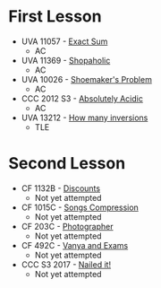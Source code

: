 # First Lesson

- UVA 11057 - [Exact Sum](https://onlinejudge.org/external/110/11057.pdf)
	- AC
- UVA 11369 - [Shopaholic](https://onlinejudge.org/external/113/11369.pdf)
	- AC
- UVA 10026 - [Shoemaker's Problem](https://onlinejudge.org/external/100/10026.pdf)
	- AC
- CCC 2012 S3 - [Absolutely Acidic](https://dmoj.ca/problem/ccc12s3)
	- AC
- UVA 13212 - [How many inversions](https://onlinejudge.org/external/132/13212.pdf)
	- TLE

# Second Lesson

- CF 1132B - [Discounts](https://codeforces.com/problemset/problem/1132/B)
	- Not yet attempted
- CF 1015C - [Songs Compression](https://codeforces.com/problemset/problem/1015/C)
	- Not yet attempted
- CF 203C - [Photographer](https://codeforces.com/contest/203/problem/C)
	- Not yet attempted
- CF 492C - [Vanya and Exams](https://codeforces.com/contest/492/problem/C)
	- Not yet attempted
- CCC S3 2017 - [Nailed it!](https://dmoj.ca/problem/ccc17s3)
	- Not yet attempted
